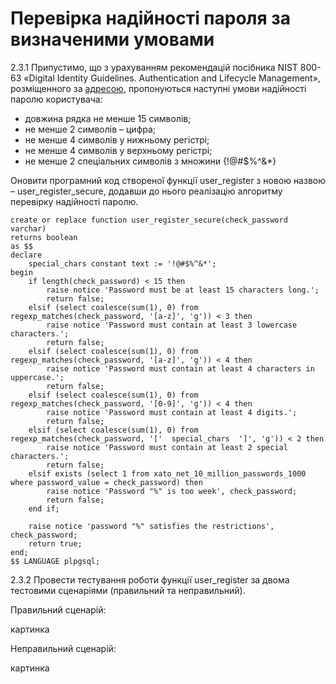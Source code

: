 # Перевірка надійності пароля за визначеними умовами

2.3.1 Припустимо, що з урахуванням рекомендацій посібника NIST 800-63 «Digital Identity Guidelines. Authentication and Lifecycle Management», розміщенного за [адресою](https://pages.nist.gov/800-63-3/sp800-63b.html), пропонуються наступні умови надійності паролю користувача:
- довжина рядка не менше 15 символів;
- не менше 2 символів – цифра;
- не менше 4 символів у нижньому регістрі;
- не менше 4 символів у верхньому регістрі;
- не менше 2 спеціальних символів з множини {!@#$%^&*}

Оновити програмний код створеної функції user_register з новою назвою – user_register_secure, додавши до нього реалізацію алгоритму перевірку надійності паролю.

```
create or replace function user_register_secure(check_password varchar)
returns boolean
as $$
declare
    special_chars constant text := '!@#$%^&*';
begin
    if length(check_password) < 15 then
        raise notice 'Password must be at least 15 characters long.';
        return false;
    elsif (select coalesce(sum(1), 0) from regexp_matches(check_password, '[a-z]', 'g')) < 3 then
        raise notice 'Password must contain at least 3 lowercase characters.';
        return false;
    elsif (select coalesce(sum(1), 0) from regexp_matches(check_password, '[a-z]', 'g')) < 4 then
        raise notice 'Password must contain at least 4 characters in uppercase.';
        return false;
    elsif (select coalesce(sum(1), 0) from regexp_matches(check_password, '[0-9]', 'g')) < 4 then
        raise notice 'Password must contain at least 4 digits.';
        return false;
    elsif (select coalesce(sum(1), 0) from regexp_matches(check_password, '['  special_chars  ']', 'g')) < 2 then
        raise notice 'Password must contain at least 2 special characters.';
        return false;
    elsif exists (select 1 from xato_net_10_million_passwords_1000 where password_value = check_password) then
        raise notice 'Password "%" is too week', check_password;
        return false;
    end if;

    raise notice 'password "%" satisfies the restrictions', check_password;
    return true;
end;
$$ LANGUAGE plpgsql;
```

2.3.2 Провести тестування роботи функції user_register за двома тестовими сценаріями (правильний та неправильний).

Правильний сценарій:

картинка

Неправильний сценарій:

картинка